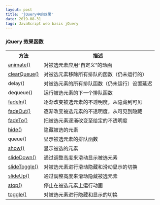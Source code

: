 ```yaml
---
layout: post
title: 'jQuery中的效果'
date: 2019-08-31 
tags: JavaScript web basis jQuery  
---
```




### jQuery 效果函数  

<table class="dataintable">
<tbody><tr>
<th>方法</th>
<th>描述</th>
</tr>

<tr>
<td><a href="https://www.w3school.com.cn/jquery/effect_animate.asp" title="jQuery 效果 - animate() 方法">animate()</a></td>
<td>对被选元素应用“自定义”的动画</td>
</tr>

<tr>
<td><a href="https://www.w3school.com.cn/jquery/effect_clearqueue.asp" title="jQuery 效果 - clearQueue() 方法">clearQueue()</a></td>
<td>对被选元素移除所有排队的函数（仍未运行的）</td>
</tr>

<tr>
<td>delay()</td>
<td>对被选元素的所有排队函数（仍未运行）设置延迟</td>
</tr>

<tr>
<td>dequeue()</td>
<td>运行被选元素的下一个排队函数</td>
</tr>

<tr>
<td><a href="https://www.w3school.com.cn/jquery/effect_fadein.asp" title="jQuery 效果 - fadeIn() 方法">fadeIn()</a></td>
<td>逐渐改变被选元素的不透明度，从隐藏到可见</td>
</tr>

<tr>
<td><a href="https://www.w3school.com.cn/jquery/effect_fadeout.asp" title="jQuery 效果 - fadeOut() 方法">fadeOut()</a></td>
<td>逐渐改变被选元素的不透明度，从可见到隐藏</td>
</tr>

<tr>
<td><a href="https://www.w3school.com.cn/jquery/effect_fadeto.asp" title="jQuery 效果 - fadeTo() 方法">fadeTo()</a></td>
<td>把被选元素逐渐改变至给定的不透明度</td>
</tr>

<tr>
<td><a href="https://www.w3school.com.cn/jquery/effect_hide.asp" title="jQuery 效果 - hide() 方法">hide()</a></td>
<td>隐藏被选的元素</td>
</tr>

<tr>
<td>queue()</td>
<td>显示被选元素的排队函数</td>
</tr>

<tr>
<td><a href="https://www.w3school.com.cn/jquery/effect_show.asp" title="jQuery 效果 - show() 方法">show()</a></td>
<td>显示被选的元素</td>
</tr>

<tr>
<td><a href="https://www.w3school.com.cn/jquery/effect_slidedown.asp" title="jQuery 效果 - slideDown() 方法">slideDown()</a></td>
<td>通过调整高度来滑动显示被选元素</td>
</tr>

<tr>
<td><a href="https://www.w3school.com.cn/jquery/effect_slidetoggle.asp" title="jQuery 效果 - slideToggle() 方法">slideToggle()</a></td>
<td>对被选元素进行滑动隐藏和滑动显示的切换</td>
</tr>

<tr>
<td><a href="https://www.w3school.com.cn/jquery/effect_slideup.asp" title="jQuery 效果 - slideUp() 方法">slideUp()</a></td>
<td>通过调整高度来滑动隐藏被选元素</td>
</tr>

<tr>
<td><a href="https://www.w3school.com.cn/jquery/effect_stop.asp" title="jQuery 效果 - stop() 方法">stop()</a></td>
<td>停止在被选元素上运行动画</td>
</tr>

<tr>
<td><a href="https://www.w3school.com.cn/jquery/effect_toggle.asp" title="jQuery 效果 - toggle() 方法">toggle()</a></td>
<td>对被选元素进行隐藏和显示的切换</td>
</tr>
</tbody></table>